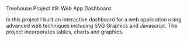 Treehouse Project #9: Web App Dashboard 

In this project I built an interactive dashboard for a web application using advanced web techniques including SVG Graphics and Javascript.
The project incorporates tables, charts and graphics. 
